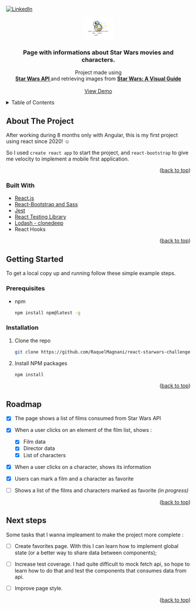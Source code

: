 <div id="top"></div>





[![LinkedIn][linkedin-shield]][linkedin-url]




<div align="center">
  <a href="https://github.com/othneildrew/Best-README-Template">
    <img src="./src/images/logo-readme.png" alt="Logo" width="80" >
  </a>

  <h3 align="center">Page with informations about Star Wars movies and characters.</h3>

  <p align="center">
    Project made using
    <br />
    <a href="https://swapi.dev/"><strong>Star Wars API </strong></a> and retrieving images from <a href="https://starwars-visualguide.com/#/"> <strong>Star Wars: A Visual Guide </strong></a>
    <br />
    <br />
    <a href="https://maytheforcebewithme.netlify.app/">View Demo</a>
    
  </p>
</div>



<!-- TABLE OF CONTENTS -->
<details>
  <summary>Table of Contents</summary>
  <ol>
    <li>
      <a href="#about-the-project">About The Project</a>
      <ul>
        <li><a href="#built-with">Built With</a></li>
      </ul>
    </li>
    <li>
      <a href="#getting-started">Getting Started</a>
      <ul>
        <li><a href="#prerequisites">Prerequisites</a></li>
        <li><a href="#installation">Installation</a></li>
      </ul>
    </li>
    <li><a href="#roadmap">Roadmap</a></li>
    <li><a href="#next-steps">Next Steps</a></li>
  </ol>
</details>



<!-- ABOUT THE PROJECT -->
## About The Project

After working during 8 months only with Angular, this is my first project using react since 2020! ☺️

So I used `create react app` to start the project, and `react-bootstrap` to give me velocity to implement a mobile first application.


<p align="right">(<a href="#top">back to top</a>)</p>



### Built With


* [React.js](https://reactjs.org/)
* [React-Bootstrap and Sass](https://react-bootstrap.netlify.app/)
* [Jest](https://jestjs.io/docs/tutorial-react)
* [React Testing Library](https://testing-library.com/docs/react-testing-library/intro/) 
* [Lodash - clonedeep](https://www.npmjs.com/package/lodash.clonedeep)
* React Hooks

<p align="right">(<a href="#top">back to top</a>)</p>

## Getting Started

To get a local copy up and running follow these simple example steps.

### Prerequisites

* npm
  ```sh
  npm install npm@latest -g
  ```

### Installation



1. Clone the repo
   ```sh
   git clone https://github.com/RaquelMagnani/react-starwars-challenge.git
   ```
2. Install NPM packages
   ```sh
   npm install
   ```

<p align="right">(<a href="#top">back to top</a>)</p>



<!-- ROADMAP -->
## Roadmap

- [x] The page shows a list of films consumed from Star Wars API
- [x] When a user clicks on an element of the film list, shows :
    - [x] Film data
    - [x] Director data
    - [x] List of characters
- [x] When a user clicks on a character, shows its information
- [x] Users can mark a film and a character as favorite
- [ ] Shows a list of the films and characters marked as favorite _(in progress)_




<p align="right">(<a href="#top">back to top</a>)</p>


## Next steps

Some tasks that I wanna impleament to make the project more complete :
- [ ] Create favorites page. With this I can learn how to implement global state (or a better way to share data between components);
- [ ] Increase test coverage. I had quite difficult to mock fetch api, so hope to learn how to do that and test the components that consumes data from api.
- [ ] Improve page style.


<p align="right">(<a href="#top">back to top</a>)</p>






<!-- MARKDOWN LINKS & IMAGES -->

[stars-shield]: https://img.shields.io/github/stars/othneildrew/Best-README-Template.svg?style=for-the-badge
[stars-url]: https://github.com/othneildrew/Best-README-Template/stargazers

[linkedin-shield]: https://img.shields.io/badge/-LinkedIn-black.svg?style=for-the-badge&logo=linkedin&colorB=555
[linkedin-url]: https://www.linkedin.com/in/raquel-magnani-pinheiro/
